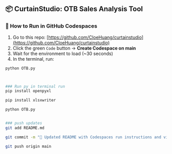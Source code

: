 ## 📦 CurtainStudio: OTB Sales Analysis Tool

### 🔧 How to Run in GitHub Codespaces

1. Go to this repo: [https://github.com/CloeHuang/curtainstudio](https://github.com/CloeHuang/curtainstudio)
2. Click the green `Code` button → **Create Codespace on main**
3. Wait for the environment to load (~30 seconds)
4. In the terminal, run:

```bash
python OTB.py



### Run py in terminal run
pip install openpyxl

pip install xlsxwriter

python OTB.py


### push updates
git add README.md

git commit -m "📝 Updated README with Codespaces run instructions and visuals"

git push origin main
